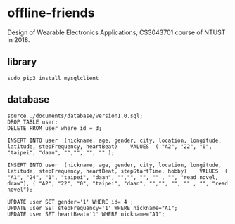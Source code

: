 # offline-friends
Design of Wearable Electronics Applications, CS3043701 course of NTUST in 2018.


## library
```
sudo pip3 install mysqlclient
```

## database
```
source ./documents/database/version1.0.sql;
DROP TABLE user;
DELETE FROM user where id = 3;

INSERT INTO user  (nickname, age, gender, city, location, longitude, latitude, stepFrequency, heartBeat)    VALUES  ( "A2", "22", "0", "taipei", "daan", "","", "", "" );

INSERT INTO user  (nickname, age, gender, city, location, longitude, latitude, stepFrequency, heartBeat, stepStartTime, hobby)    VALUES  ( "A1", "24", "1", "taipei", "daan", "","", "", "" , "", "read novel, draw"), ( "A2", "22", "0", "taipei", "daan", "","", "", "" , "", "read novel");

UPDATE user SET gender='1' WHERE id= 4 ;
UPDATE user SET stepFrequency='1' WHERE nickname="A1";
UPDATE user SET heartBeat='1' WHERE nickname="A1";
```
